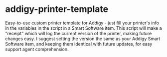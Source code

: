 # addigy-printer-template
Easy-to-use custom printer template for Addigy - just fill your printer's info in the variables in the script in a Smart Software item. This script will make a "receipt" which will log the current version of the printer, making future changes easy. I suggest setting the version the same as your Addigy Smart Software item, and keeping them identical with future updates, for easy support agent comprehension.